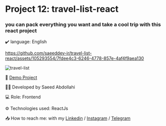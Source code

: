 # Project 12: travel-list-react

### you can pack everything you want and take a cool trip with this react project


✔️ language: English



https://github.com/saeeddev-ir/travel-list-react/assets/105293554/7fdee4c3-6246-4778-857e-4af4f9aea130



![travel-list](https://github.com/saeeddev-ir/travel-list-react/assets/105293554/93b3027e-78a4-4e40-80a5-2a23ed156959)


🔗 [Demo Project](https://travel-list-react-seven.vercel.app/)

👨‍💻 Developed by Saeed Abdollahi

💻 Role: Frontend

⚙️ Technologies used: ReactJs

📥 How to reach me: with my [Linkedin](https://www.linkedin.com/in/saeeddev-ir) / [Instagram](https://instagram.com/saeeddev_ir) / [Telegram](https://t.me/saeeddev_ir)
